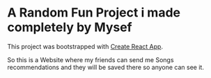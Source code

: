 # A Random Fun Project i made completely by Mysef

This project was bootstrapped with [Create React App](https://github.com/facebook/create-react-app).

So this is a Website where my friends can send me Songs recommendations and they will be saved there so anyone can see it.

